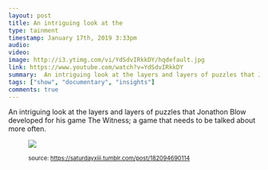 ```yaml
---
layout: post
title: An intriguing look at the 
type: tainment
timestamp: January 17th, 2019 3:33pm
audio: 
video: 
image: http://i3.ytimg.com/vi/YdSdvIRkkDY/hqdefault.jpg
link: https://www.youtube.com/watch?v=YdSdvIRkkDY
summary:  An intriguing look at the layers and layers of puzzles that Jonathon Blow developed for his game The Witness; a game that needs to be ta...
tags: ["show", "documentary", "insights"]
comments: true
---
```

    
An intriguing look at the layers and layers of puzzles that Jonathon Blow developed for his game The Witness; a game that needs to be talked about more often.
<figure class="tmblr-full" data-orig-height="325" data-orig-width="500"><img src="https://64.media.tumblr.com/6225571dfe9b48c1d44a9d553bc631af/tumblr_inline_plhyo8uhOP1rnrp45_540.gif" data-orig-height="325" data-orig-width="500"/> 
  
<small>source: https://saturdayxiii.tumblr.com/post/182094690114</small>